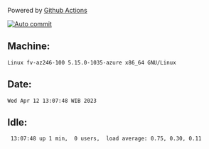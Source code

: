 Powered by [Github Actions](https://github.com/features/actions)

[![Auto commit](https://github.com/hiage/workstation/workflows/Auto%20commit/badge.svg)](https://github.com/hiage/workstation/actions?query=workflow%3A%22Auto+commit%22)

## Machine:
```
Linux fv-az246-100 5.15.0-1035-azure x86_64 GNU/Linux
```
## Date:
```
Wed Apr 12 13:07:48 WIB 2023
```
## Idle:
```
 13:07:48 up 1 min,  0 users,  load average: 0.75, 0.30, 0.11
```
